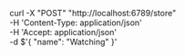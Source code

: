 curl -X "POST" "http://localhost:6789/store" \
     -H 'Content-Type: application/json' \
     -H 'Accept: application/json' \
     -d $'{
  "name": "Watching"
}'